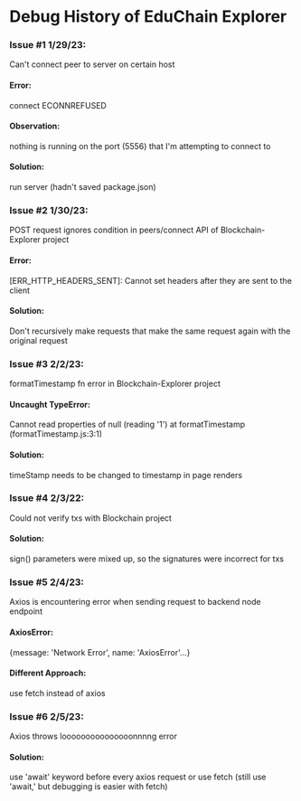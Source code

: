 # Debug History of EduChain Explorer

### Issue \#1 1/29/23:
Can't connect peer to server on certain host
#### Error: 
connect ECONNREFUSED
#### Observation:
nothing is running on the port (5556) that I'm attempting to connect to
#### Solution: 
run server (hadn't saved package.json)

### Issue \#2 1/30/23:
POST request ignores condition in peers/connect API of Blockchain-Explorer project
#### Error: 
\[ERR_HTTP_HEADERS_SENT\]: Cannot set headers after they are sent to the client
#### Solution: 
Don't recursively make requests that make the same request again with the original request

### Issue \#3 2/2/23: 
formatTimestamp fn error in Blockchain-Explorer project
#### Uncaught TypeError: 
Cannot read properties of null (reading '1') at formatTimestamp (formatTimestamp.js:3:1)
#### Solution: 
timeStamp needs to be changed to timestamp in page renders

### Issue \#4 2/3/22:
Could not verify txs with Blockchain project
#### Solution: 
sign() parameters were mixed up, so the signatures were incorrect for txs

### Issue \#5 2/4/23: 
Axios is encountering error when sending request to backend node endpoint
#### AxiosError:
{message: 'Network Error', name: 'AxiosError'...}
#### Different Approach: 
use fetch instead of axios

### Issue \#6 2/5/23: 
Axios throws looooooooooooooonnnng error
#### Solution: 
use 'await' keyword before every axios request or use fetch (still use 'await,' but debugging is 
easier with fetch)
